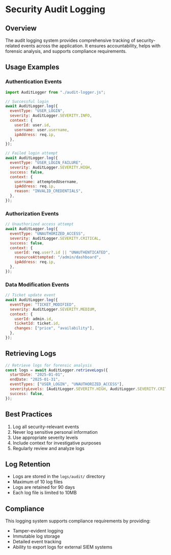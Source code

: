 # Security Audit Logging

## Overview

The audit logging system provides comprehensive tracking of security-related events across the application. It ensures accountability, helps with forensic analysis, and supports compliance requirements.

## Usage Examples

### Authentication Events

```javascript
import AuditLogger from "./audit-logger.js";

// Successful login
await AuditLogger.log({
  eventType: "USER_LOGIN",
  severity: AuditLogger.SEVERITY.INFO,
  context: {
    userId: user.id,
    username: user.username,
    ipAddress: req.ip,
  },
});

// Failed login attempt
await AuditLogger.log({
  eventType: "USER_LOGIN_FAILURE",
  severity: AuditLogger.SEVERITY.HIGH,
  success: false,
  context: {
    username: attemptedUsername,
    ipAddress: req.ip,
    reason: "INVALID_CREDENTIALS",
  },
});
```

### Authorization Events

```javascript
// Unauthorized access attempt
await AuditLogger.log({
  eventType: "UNAUTHORIZED_ACCESS",
  severity: AuditLogger.SEVERITY.CRITICAL,
  success: false,
  context: {
    userId: req.user?.id || "UNAUTHENTICATED",
    resourceAttempted: "/admin/dashboard",
    ipAddress: req.ip,
  },
});
```

### Data Modification Events

```javascript
// Ticket update event
await AuditLogger.log({
  eventType: "TICKET_MODIFIED",
  severity: AuditLogger.SEVERITY.MEDIUM,
  context: {
    userId: admin.id,
    ticketId: ticket.id,
    changes: ["price", "availability"],
  },
});
```

## Retrieving Logs

```javascript
// Retrieve logs for forensic analysis
const logs = await AuditLogger.retrieveLogs({
  startDate: "2025-01-01",
  endDate: "2025-01-31",
  eventTypes: ["USER_LOGIN", "UNAUTHORIZED_ACCESS"],
  severityLevels: [AuditLogger.SEVERITY.HIGH, AuditLogger.SEVERITY.CRITICAL],
  success: false,
});
```

## Best Practices

1. Log all security-relevant events
2. Never log sensitive personal information
3. Use appropriate severity levels
4. Include context for investigative purposes
5. Regularly review and analyze logs

## Log Retention

- Logs are stored in the `logs/audit/` directory
- Maximum of 10 log files
- Logs are retained for 90 days
- Each log file is limited to 10MB

## Compliance

This logging system supports compliance requirements by providing:

- Tamper-evident logging
- Immutable log storage
- Detailed event tracking
- Ability to export logs for external SIEM systems
